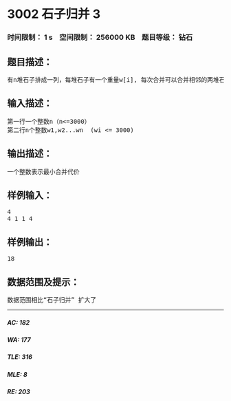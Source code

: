 # 3002 石子归并 3   
### 时间限制： 1 s&nbsp;&nbsp;&nbsp;&nbsp;空间限制： 256000 KB&nbsp;&nbsp;&nbsp;&nbsp;题目等级： 钻石  
## 题目描述：  

<pre>
有n堆石子排成一列，每堆石子有一个重量w[i], 每次合并可以合并相邻的两堆石子，一次合并的代价为两堆石子的重量和w[i]+w[i+1]。问安排怎样的合并顺序，能够使得总合并代价达到最小。
</pre>
  
  
## 输入描述：  

<pre>
第一行一个整数n（n<=3000）
第二行n个整数w1,w2...wn  (wi <= 3000)
</pre>
  
  
## 输出描述：  

<pre>
一个整数表示最小合并代价
</pre>
  
  
## 样例输入：  

<pre>
4
4 1 1 4
</pre>
  
  
## 样例输出：  

<pre>
18
</pre>
  
  
## 数据范围及提示：  

<pre>
数据范围相比“石子归并” 扩大了
</pre>
  
  
***  

##### AC: 182  
##### WA: 177  
##### TLE: 316  
##### MLE: 8  
##### RE: 203  
